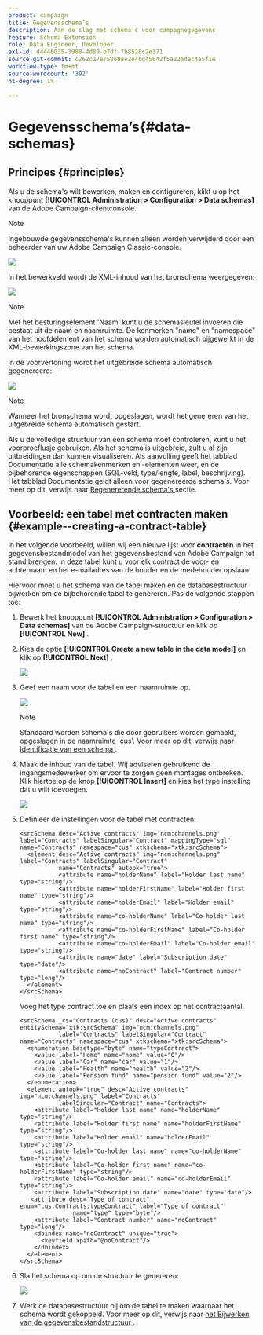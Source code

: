 ```yaml
---
product: campaign
title: Gegevensschema’s
description: Aan de slag met schema's voor campagnegegevens
feature: Schema Extension
role: Data Engineer, Developer
exl-id: d4446035-3988-4d89-b7df-7b8528c2e371
source-git-commit: c262c27e75869ae2e4bd45642f5a22adec4a5f1e
workflow-type: tm+mt
source-wordcount: '392'
ht-degree: 1%

---
```


# Gegevensschema’s{#data-schemas}

## Principes {#principles}

Als u de schema&#39;s wilt bewerken, maken en configureren, klikt u op het knooppunt **[!UICONTROL Administration > Configuration > Data schemas]** van de Adobe Campaign-clientconsole.

>[!NOTE]
>
>Ingebouwde gegevensschema&#39;s kunnen alleen worden verwijderd door een beheerder van uw Adobe Campaign Classic-console.

![](assets/d_ncs_integration_schema_navtree.png)

In het bewerkveld wordt de XML-inhoud van het bronschema weergegeven:

![](assets/d_ncs_integration_schema_edition.png)

>[!NOTE]
>
>Met het besturingselement &#39;Naam&#39; kunt u de schemasleutel invoeren die bestaat uit de naam en naamruimte. De kenmerken &quot;name&quot; en &quot;namespace&quot; van het hoofdelement van het schema worden automatisch bijgewerkt in de XML-bewerkingszone van het schema.

In de voorvertoning wordt het uitgebreide schema automatisch gegenereerd:

![](assets/d_ncs_integration_schema_edition2.png)

>[!NOTE]
>
>Wanneer het bronschema wordt opgeslagen, wordt het genereren van het uitgebreide schema automatisch gestart.

Als u de volledige structuur van een schema moet controleren, kunt u het voorproeflusje gebruiken. Als het schema is uitgebreid, zult u al zijn uitbreidingen dan kunnen visualiseren. Als aanvulling geeft het tabblad Documentatie alle schemakenmerken en -elementen weer, en de bijbehorende eigenschappen (SQL-veld, type/lengte, label, beschrijving). Het tabblad Documentatie geldt alleen voor gegenereerde schema&#39;s. Voor meer op dit, verwijs naar [ Regenererende schema&#39;s ](../../configuration/using/regenerating-schemas.md) sectie.

## Voorbeeld: een tabel met contracten maken {#example--creating-a-contract-table}

In het volgende voorbeeld, willen wij een nieuwe lijst voor **contracten** in het gegevensbestandmodel van het gegevensbestand van Adobe Campaign tot stand brengen. In deze tabel kunt u voor elk contract de voor- en achternaam en het e-mailadres van de houder en de medehouder opslaan.

Hiervoor moet u het schema van de tabel maken en de databasestructuur bijwerken om de bijbehorende tabel te genereren. Pas de volgende stappen toe:

1. Bewerk het knooppunt **[!UICONTROL Administration > Configuration > Data schemas]** van de Adobe Campaign-structuur en klik op **[!UICONTROL New]** .
1. Kies de optie **[!UICONTROL Create a new table in the data model]** en klik op **[!UICONTROL Next]** .

   ![](assets/s_ncs_configuration_create_new_schema.png)

1. Geef een naam voor de tabel en een naamruimte op.

   ![](assets/s_ncs_configuration_create_new_param.png)

   >[!NOTE]
   >
   >Standaard worden schema&#39;s die door gebruikers worden gemaakt, opgeslagen in de naamruimte &#39;cus&#39;. Voor meer op dit, verwijs naar [ Identificatie van een schema ](../../configuration/using/about-schema-reference.md#identification-of-a-schema).

1. Maak de inhoud van de tabel. Wij adviseren gebruikend de ingangsmedewerker om ervoor te zorgen geen montages ontbreken. Klik hiertoe op de knop **[!UICONTROL Insert]** en kies het type instelling dat u wilt toevoegen.

   ![](assets/s_ncs_configuration_create_new_content.png)

1. Definieer de instellingen voor de tabel met contracten:

   ```
   <srcSchema desc="Active contracts" img="ncm:channels.png" label="Contracts" labelSingular="Contract" mappingType="sql" name="Contracts" namespace="cus" xtkschema="xtk:srcSchema">
     <element desc="Active contracts" img="ncm:channels.png" label="Contracts" labelSingular="Contract"
              name="Contracts" autopk="true">
              <attribute name="holderName" label="Holder last name" type="string"/>
              <attribute name="holderFirstName" label="Holder first name" type="string"/>
              <attribute name="holderEmail" label="Holder email" type="string"/>
              <attribute name="co-holderName" label="Co-holder last name" type="string"/>           
              <attribute name="co-holderFirstName" label="Co-holder first name" type="string"/>           
              <attribute name="co-holderEmail" label="Co-holder email" type="string"/>    
              <attribute name="date" label="Subscription date" type="date"/>     
              <attribute name="noContract" label="Contract number" type="long"/>  
     </element>
   </srcSchema>
   ```

   Voeg het type contract toe en plaats een index op het contractaantal.

   ```
   <srcSchema _cs="Contracts (cus)" desc="Active contracts" entitySchema="xtk:srcSchema" img="ncm:channels.png"
              label="Contracts" labelSingular="Contract" name="Contracts" namespace="cus" xtkschema="xtk:srcSchema">
     <enumeration basetype="byte" name="typeContract">
       <value label="Home" name="home" value="0"/>
       <value label="Car" name="car" value="1"/>
       <value label="Health" name="health" value="2"/>
       <value label="Pension fund" name="pension fund" value="2"/>
     </enumeration>
     <element autopk="true" desc="Active contracts" img="ncm:channels.png" label="Contracts"
              labelSingular="Contract" name="Contracts">
       <attribute label="Holder last name" name="holderName" type="string"/>
       <attribute label="Holder first name" name="holderFirstName" type="string"/>
       <attribute label="Holder email" name="holderEmail" type="string"/>
       <attribute label="Co-holder last name" name="co-holderName" type="string"/>
       <attribute label="Co-holder first name" name="co-holderFirstName" type="string"/>
       <attribute label="Co-holder email" name="co-holderEmail" type="string"/>
       <attribute label="Subscription date" name="date" type="date"/>
      <attribute desc="Type of contract" enum="cus:Contracts:typeContract" label="Type of contract"
                  name="type" type="byte"/>
       <attribute label="Contract number" name="noContract" type="long"/>
       <dbindex name="noContract" unique="true">
         <keyfield xpath="@noContract"/>
       </dbindex>
     </element>
   </srcSchema>
   ```

1. Sla het schema op om de structuur te genereren:

   ![](assets/s_ncs_configuration_structure.png)

1. Werk de databasestructuur bij om de tabel te maken waarnaar het schema wordt gekoppeld. Voor meer op dit, verwijs naar [ het Bijwerken van de gegevensbestandstructuur ](../../configuration/using/updating-the-database-structure.md).
